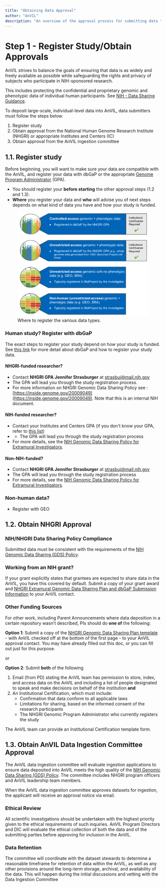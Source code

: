 ```yaml
---
title: "Obtaining Data Approval"
author: "AnVIL"
description: "An overview of the approval process for submitting data to AnVIL."
---
```


# Step 1 - Register Study/Obtain Approvals

<hero>

AnVIL strives to balance the goals of ensuring that data is as widely and freely available as possible while safeguarding the rights and privacy of subjects who participate in NIH-sponsored research.

This includes protecting the confidential and proprietary genomic and phenotypic data of individual human participants. See [NIH - Data Sharing Guidance](https://grants.nih.gov/grants/policy/data_sharing/data_sharing_guidance.htm).

</hero>

To deposit large-scale, individual-level data into AnVIL, data submitters must follow the steps below.

1. Register study
2. Obtain approval from the National Human Genome Research Institute (NHGRI) or appropriate Institutes and Centers (IC)
3. Obtain approval from the AnVIL ingestion committee

## 1.1. Register study

Before beginning, you will want to make sure your data are compatible with the AnVIL, and register your data with dbGaP or the appropriate [Genome Program Administrator](https://osp.od.nih.gov/genomic-program-administrators/#:~:text=Genomic%20Program%20Administrators%20(GPAs)%20are,for%20the%20NIH%20GDS%20Policy) (GPA).     

- You should register your **before starting** the other approval steps (1.2 and 1.3).
- **Where** you register your data and **who** will advise you of next steps depends on what kind of data you have and how your study is funded.

<figure>
<img src="./_images/data-type-registration.png" alt="Where to register different data types."/>
<figure-caption>Where to register the various data types.</figure-caption>
</figure>

### Human study? Register with dbGaP

The exact steps to register your study depend on how your study is funded. See [this link](https://www.ncbi.nlm.nih.gov/projects/gap/cgi-bin/about.cgi) for more detail about dbGaP and how to register your study data.

#### NHGRI-funded researcher?

- Contact **NHGRI GPA Jennifer Strasburger** at [strasbuj@mail.nih.gov](mailto:strasbuj@mail.nih.gov)
- The GPA will lead you through the study registration process.
- For more information on NHGRI Genomic Data Sharing Policy see : [https://inside.genome.gov/20009049](https://inside.genome.gov/20009049). Note that this is an internal NIH document.


#### NIH-funded researcher?

- Contact your Institutes and Centers GPA (if you don't know your GPA, refer to [this list](https://osp.od.nih.gov/wp-content/uploads/IC_GPAs.pdf)) 
- - The GPA will lead you through the study registration process
- For more details, see the [NIH Genomic Data Sharing Policy for Extramural Investigators]( https://www.genome.gov/about-nhgri/Policies-Guidance/Genomic-Data-Sharing/NHGRI-Extramural-Investigators). 


#### Non-NIH-funded?

- Contact **NHGRI GPA Jennifer Strasburger** at [strasbuj@mail.nih.gov](mailto:strasbuj@mail.nih.gov)
- The GPA will lead you through the study registration process
- For more details, see the [NIH Genomic Data Sharing Policy for Extramural Investigators]( https://www.genome.gov/about-nhgri/Policies-Guidance/Genomic-Data-Sharing/NHGRI-Extramural-Investigators). 


### Non-human data? 

- Register with GEO

## 1.2. Obtain NHGRI Approval

### NIH/NHGRI Data Sharing Policy Compliance

Submitted data must be consistent with the requirements of the [NIH Genomic Data Sharing (GDS) Policy](https://www.genome.gov/about-nhgri/Policies-Guidance/Genomic-Data-Sharing).

### Working from an NIH grant?

If your grant explicitly states that grantees are expected to share data in the AnVIL, you have this covered by default. Submit a copy of your grant award and [NHGRI Extramural Genomic Data Sharing Plan and dbGaP Submission Information](https://www.genome.gov/sites/default/files/media/files/2021-01/ExtramuralNHGRI_DSP_post2021_revised012121.pdf) to your AnVIL contact.

### Other Funding Sources

For other work, including Parent Announcements where data deposition in a certain repository wasn’t described, PIs should do **one of** the following:

**Option 1**: Submit a copy of the [NHGRI Genomic Data Sharing Plan template](https://www.genome.gov/sites/default/files/media/files/2021-01/ExtramuralNHGRI_DSP_post2021_revised012121.pdf) - with AnVIL checked off at the bottom of the first page - to your AnVIL approval contact. You may have already filled out this doc, or you can fill out just for this purpose.

or

**Option 2**: Submit **both** of the following

1. Email (from PD) stating the AnVIL team has permission to store, index, and access data on the AnVIL and including a list of people designated to speak and make decisions on behalf of the institution **and**
2. An Institutional Certification, which must include: 
   - Confirmation that data conform to all applicable laws 
   - Limitations for sharing, based on the informed consent of the research participants
   - The NHGRI Genomic Program Administrator who currently registers the study 

The AnVIL team can provide an Institutional Certification template form. 

## 1.3. Obtain AnVIL Data Ingestion Committee Approval

The AnVIL data ingestion committee will evaluate ingestion applications to ensure data deposited into AnVIL meets the high quality of the [NIH Genomic Data Sharing (GDS) Policy](https://www.genome.gov/about-nhgri/Policies-Guidance/Genomic-Data-Sharing). The committee includes NHGRI program officers and AnVIL leadership team members.

When the AnVIL data ingestion committee approves datasets for ingestion, the applicant will receive an approval notice via email.

### Ethical Review

All scientific investigations should be undertaken with the highest priority given to the ethical requirements of such inquiries. AnVIL Program Directors and DIC will evaluate the ethical collection of both the data and of the submitting parties before approving for inclusion in the AnVIL.

### Data Retention

The committee will coordinate with the dataset stewards to determine a reasonable timeframe for retention of data within the AnVIL, as well as any other provisions around the long-term storage, archival, and availability of the data. This will happen during the initial discussions and vetting with the Data Ingestion Committee

